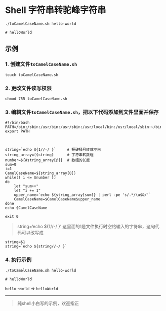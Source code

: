 # Shell 字符串转驼峰字符串


```
./toCamelCaseName.sh hello-world

# helloWorld
```


## 示例

### 1. 创建文件`toCamelCaseName.sh`
```
touch toCamelCaseName.sh
```

### 2. 更改文件读写权限
```
chmod 755 toCamelCaseName.sh
```

### 3. 编辑文件`toCamelCaseName.sh`，把以下代码添加到文件里面并保存
```
#!/bin/bash
PATH=/bin:/sbin:/usr/bin:/usr/sbin:/usr/local/bin:/usr/local/sbin:~/bin
export PATH



string=`echo ${1//-/ }`     # 把破择号转成空格 
string_array=($string)      # 字符串转数组  
number=${#string_array[@]}  # 数组的长度
sum=0
i=1
CamelCaseName=${string_array[0]}
while(( i <= $number ))  
do  
    let "sum++"
    let "i += 1"
    upper_name=`echo ${string_array[sum]} | perl -pe 's/.*/\u$&/'`
    CamelCaseName=$CamelCaseName$upper_name
done  
echo $CamelCaseName

exit 0
```
> string=‘echo ${1//-/ }’ 这里面的1是文件执行时空格输入的字符串，这句代码可以改写成

```
string=$1
string=`echo ${string//-/ }`
```

### 4. 执行示例

```
./toCamelCaseName.sh hello-world

# helloWorld
```

`hello-world` => `helloWorld`

---

> 纯shell小白写的示例，欢迎指正
